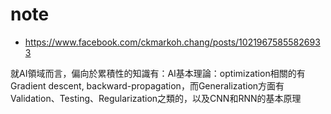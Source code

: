 # note

* https://www.facebook.com/ckmarkoh.chang/posts/10219675855826933

就AI領域而言，偏向於累積性的知識有：AI基本理論：optimization相關的有Gradient descent, backward-propagation，而Generalization方面有Validation、Testing、Regularization之類的，以及CNN和RNN的基本原理